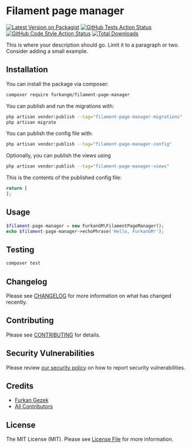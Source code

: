 # Filament page manager

[![Latest Version on Packagist](https://img.shields.io/packagist/v/furkangm/filament-page-manager.svg?style=flat-square)](https://packagist.org/packages/furkangm/filament-page-manager)
[![GitHub Tests Action Status](https://img.shields.io/github/workflow/status/furkangm/filament-page-manager/run-tests?label=tests)](https://github.com/furkangm/filament-page-manager/actions?query=workflow%3Arun-tests+branch%3Amain)
[![GitHub Code Style Action Status](https://img.shields.io/github/workflow/status/furkangm/filament-page-manager/Check%20&%20fix%20styling?label=code%20style)](https://github.com/furkangm/filament-page-manager/actions?query=workflow%3A"Check+%26+fix+styling"+branch%3Amain)
[![Total Downloads](https://img.shields.io/packagist/dt/furkangm/filament-page-manager.svg?style=flat-square)](https://packagist.org/packages/furkangm/filament-page-manager)



This is where your description should go. Limit it to a paragraph or two. Consider adding a small example.

## Installation

You can install the package via composer:

```bash
composer require furkangm/filament-page-manager
```

You can publish and run the migrations with:

```bash
php artisan vendor:publish --tag="filament-page-manager-migrations"
php artisan migrate
```

You can publish the config file with:

```bash
php artisan vendor:publish --tag="filament-page-manager-config"
```

Optionally, you can publish the views using

```bash
php artisan vendor:publish --tag="filament-page-manager-views"
```

This is the contents of the published config file:

```php
return [
];
```

## Usage

```php
$filament-page-manager = new FurkanGM\FilamentPageManager();
echo $filament-page-manager->echoPhrase('Hello, FurkanGM!');
```

## Testing

```bash
composer test
```

## Changelog

Please see [CHANGELOG](CHANGELOG.md) for more information on what has changed recently.

## Contributing

Please see [CONTRIBUTING](.github/CONTRIBUTING.md) for details.

## Security Vulnerabilities

Please review [our security policy](../../security/policy) on how to report security vulnerabilities.

## Credits

- [Furkan Gezek](https://github.com/FurkanGM)
- [All Contributors](../../contributors)

## License

The MIT License (MIT). Please see [License File](LICENSE.md) for more information.
